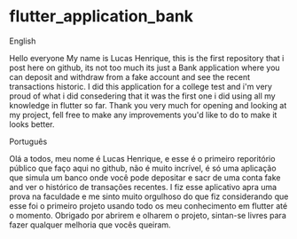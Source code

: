 # flutter_application_bank

English

Hello everyone My name is Lucas Henrique, this is the first repository that i post here on github, its not too much its just a Bank application where you can deposit and withdraw from a fake account and see the recent transactions historic.
I did this application for a college test and i'm very proud of what i did consedering that it was the first one i did using all my knowledge in flutter so far.
Thank you very much for opening and looking at my project, fell free to make any improvements you'd like to do to make it looks better.

Português

Olá a todos, meu nome é Lucas Henrique, e esse é o primeiro reporitório público que faço aqui no github, não é muito incrível, é só uma aplicação que simula um banco onde você pode depositar e sacr de uma conta fake and ver o histórico de transações recentes.
I fiz esse aplicativo apra uma prova na faculdade e me sinto muito orgulhoso do que fiz considerando que esse foi o primeiro projeto usando todo os meu conhecimento em flutter até o momento.
Obrigado por abrirem e olharem o projeto, sintan-se livres para fazer qualquer melhoria que vocês queiram.


